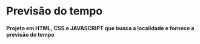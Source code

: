 # Previsão do tempo

#### Projeto em HTML, CSS e JAVASCRIPT que busca a localidade e fornece a previsão do tempo

